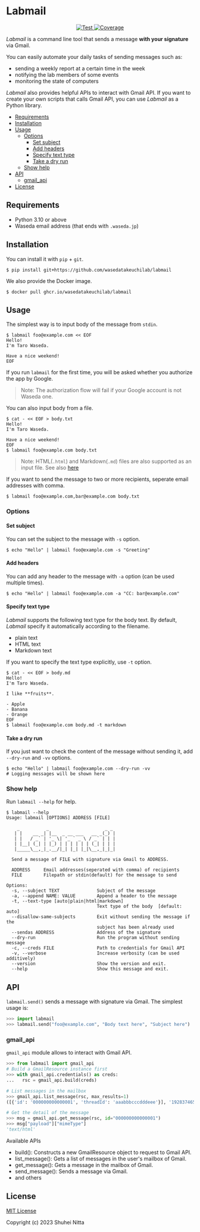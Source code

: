# Labmail <!-- omit in toc -->

<p align="center">
<a href="https://github.com/wasedatakeuchilab/labmail/actions?query=workflow%3ATest" target="_blank">
  <img src="https://github.com/wasedatakeuchilab/labmail/workflows/Test/badge.svg" alt="Test">
</a>
<a href="https://codecov.io/gh/wasedatakeuchilab/labmail" >
  <img src="https://codecov.io/gh/wasedatakeuchilab/labmail/graph/badge.svg?token=tkOaTJOYOR" alt="Coverage"/>
</a>
</p>

_Labmail_ is a command line tool that sends a message **with your signature** via Gmail.

You can easily automate your daily tasks of sending messages such as:

- sending a weekly report at a certain time in the week
- notifying the lab members of some events
- monitoring the state of computers

_Labmail_ also provides helpful APIs to interact with Gmail API.
If you want to create your own scripts that calls Gmail API, you can use _Labmail_ as a Python library.

- [Requirements](#requirements)
- [Installation](#installation)
- [Usage](#usage)
  - [Options](#options)
    - [Set subject](#set-subject)
    - [Add headers](#add-headers)
    - [Specify text type](#specify-text-type)
    - [Take a dry run](#take-a-dry-run)
  - [Show help](#show-help)
- [API](#api)
  - [gmail\_api](#gmail_api)
- [License](#license)

## Requirements

- Python 3.10 or above
- Waseda email address (that ends with `.waseda.jp`)

## Installation

You can install it with `pip` + `git`.

```console
$ pip install git+https://github.com/wasedatakeuchilab/labmail
```

We also provide the Docker image.

```console
$ docker pull ghcr.io/wasedatakeuchilab/labmail
```

## Usage

The simplest way is to input body of the message from `stdin`.

```console
$ labmail foo@example.com << EOF
Hello!
I'm Taro Waseda.

Have a nice weekend!
EOF
```

If you run `labmail` for the first time, you will be asked whether you authorize the app by Google.

> Note: The authorization flow will fail if your Google account is not Waseda one.

You can also input body from a file.

```console
$ cat - << EOF > body.txt
Hello!
I'm Taro Waseda.

Have a nice weekend!
EOF
$ labmail foo@example.com body.txt
```

> Note: HTML(`.html`) and Markdown(`.md`) files are also supported as an input file. See also [here](#specify-text-type)

If you want to send the message to two or more recipients, seperate email addresses with comma.

```console
$ labmail foo@example.com,bar@example.com body.txt
```

### Options

#### Set subject

You can set the subject to the message with `-s` option.

```console
$ echo "Hello" | labmail foo@example.com -s "Greeting"
```

#### Add headers

You can add any header to the message with `-a` option (can be used multiple times).

```console
$ echo "Hello" | labmail foo@example.com -a "CC: bar@example.com"
```

#### Specify text type

_Labmail_ supports the following text type for the body text.
By default, _Labmail_ specify it automatically according to the filename.

- plain text
- HTML text
- Markdown text

If you want to specify the text type explicitly, use `-t` option.

```console
$ cat - << EOF > body.md
Hello!
I'm Taro Waseda.

I like **fruits**.

- Apple
- Banana
- Orange
EOF
$ labmail foo@example.com body.md -t markdown
```

#### Take a dry run

If you just want to check the content of the message without sending it, add `--dry-run` and `-vv` options.

```console
$ echo "Hello" | labmail foo@example.com --dry-run -vv
# Logging messages will be shown here
```

### Show help

Run `labmail --help` for help.

```console
$ labmail --help
Usage: labmail [OPTIONS] ADDRESS [FILE]

    _          _                     _ _
   | |    __ _| |__  _ __ ___   __ _(_) |
   | |   / _` | '_ \| '_ ` _ \ / _` | | |
   | |__| (_| | |_) | | | | | | (_| | | |
   |_____\__,_|_.__/|_| |_| |_|\__,_|_|_|

  Send a message of FILE with signature via Gmail to ADDRESS.

  ADDRESS     Email addresses(seperated with comma) of recipients
  FILE        Filepath or stdin(default) for the message to send

Options:
  -s, --subject TEXT              Subject of the message
  -a, --append NAME: VALUE        Append a header to the message
  -t, --text-type [auto|plain|html|markdown]
                                  Text type of the body  [default: auto]
  --disallow-same-subjects        Exit without sending the message if the
                                  subject has been already used
  --sendas ADDRESS                Address of the signature
  --dry-run                       Run the program without sending message
  -c, --creds FILE                Path to credentials for Gmail API
  -v, --verbose                   Increase verbosity (can be used additively)
  --version                       Show the version and exit.
  --help                          Show this message and exit.
```

## API

`labmail.send()` sends a message with signature via Gmail.
The simplest usage is:

```python
>>> import labmail
>>> labmail.send("foo@example.com", "Body text here", "Subject here")
```

### gmail_api

`gmail_api` module allows to interact with Gmail API.

```python
>>> from labmail import gmail_api
# Build a GmailResource instance first
>>> with gmail_api.credentials() as creds:
...   rsc = gmail_api.build(creds)

# List messages in the mailbox
>>> gmail_api.list_message(rsc, max_results=1)
([{'id': '000000000000001', 'threadId': 'aaabbbcccdddeee'}], '192837465', 100)

# Get the detail of the message
>>> msg = gmail_api.get_message(rsc, id="000000000000001")
>>> msg["payload"]["mimeType"]
'text/html'
```

Available APIs

- build(): Constructs a new GmailResource object to request to Gmail API.
- list_message(): Gets a list of messages in the user's mailbox of Gmail.
- get_message(): Gets a message in the mailbox of Gmail.
- send_message(): Sends a message via Gmail.
- and others

## License

[MIT License](./LICENSE)

Copyright (c) 2023 Shuhei Nitta
